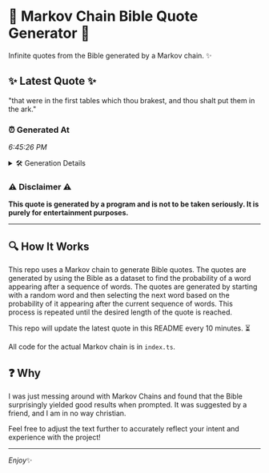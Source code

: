# 📖 Markov Chain Bible Quote Generator 📖

Infinite quotes from the Bible generated by a Markov chain. ✨

## ✨ Latest Quote ✨
"that were in the first tables which thou brakest, and thou shalt put them in the ark."

### ⏰ Generated At
*6:45:26 PM*

<details>
    <summary>🛠️ Generation Details</summary>
    <p>
        <strong>🌱 Seed:</strong> that<br>
        <strong>🔄 Iterations:</strong> 16<br>
        <strong>📜 Context History:</strong><br>[ that ]: were<br>[ that, were ]: in<br>[ that, were, in ]: the<br>[ that, were, in, the ]: first<br>[ that, were, in, the, first ]: tables<br>[ that, were, in, the, first, tables ]: which<br>[ were, in, the, first, tables, which ]: thou<br>[ in, the, first, tables, which, thou ]: brakest,<br>[ the, first, tables, which, thou, brakest, ]: and<br>[ first, tables, which, thou, brakest,, and ]: thou<br>[ tables, which, thou, brakest,, and, thou ]: shalt<br>[ which, thou, brakest,, and, thou, shalt ]: put<br>[ thou, brakest,, and, thou, shalt, put ]: them<br>[ brakest,, and, thou, shalt, put, them ]: in<br>[ and, thou, shalt, put, them, in ]: the<br>[ thou, shalt, put, them, in, the ]: ark.<br>
    </p>
</details>

### ⚠️ Disclaimer ⚠️
**This quote is generated by a program and is not to be taken seriously. It is purely for entertainment purposes.**

---

## 🔍 How It Works

This repo uses a Markov chain to generate Bible quotes. The quotes are generated by using the Bible as a dataset to find the probability of a word appearing after a sequence of words. The quotes are generated by starting with a random word and then selecting the next word based on the probability of it appearing after the current sequence of words. This process is repeated until the desired length of the quote is reached.

This repo will update the latest quote in this README every 10 minutes. ⏳

All code for the actual Markov chain is in `index.ts`.

## ❓ Why

I was just messing around with Markov Chains and found that the Bible surprisingly yielded good results when prompted. 
It was suggested by a friend, and I am in no way christian.

Feel free to adjust the text further to accurately reflect your intent and experience with the project!

---

*Enjoy*✨
